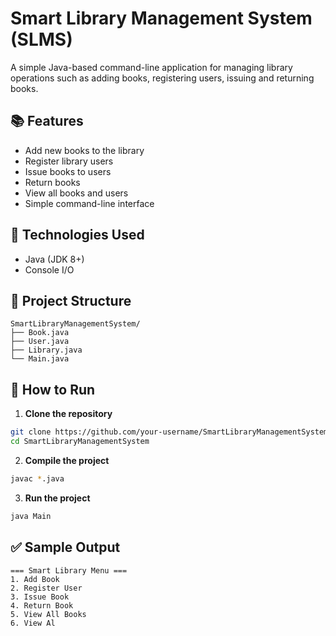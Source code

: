 # Smart Library Management System (SLMS)

A simple Java-based command-line application for managing library operations such as adding books, registering users, issuing and returning books.

## 📚 Features

* Add new books to the library
* Register library users
* Issue books to users
* Return books
* View all books and users
* Simple command-line interface

## 🚀 Technologies Used

* Java (JDK 8+)
* Console I/O

## 📁 Project Structure

```
SmartLibraryManagementSystem/
├── Book.java
├── User.java
├── Library.java
└── Main.java
```

## 💠 How to Run

1. **Clone the repository**

```bash
git clone https://github.com/your-username/SmartLibraryManagementSystem.git
cd SmartLibraryManagementSystem
```

2. **Compile the project**

```bash
javac *.java
```

3. **Run the project**

```bash
java Main
```

## ✅ Sample Output

```
=== Smart Library Menu ===
1. Add Book
2. Register User
3. Issue Book
4. Return Book
5. View All Books
6. View Al
```
